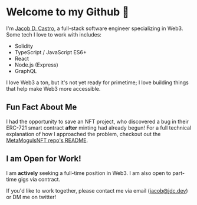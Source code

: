 # Welcome to my Github 🫡

I'm [Jacob D. Castro](https://twitter.com/jacobdcastro), a full-stack software engineer specializing in Web3. Some tech I love to work with includes:

- Solidity
- TypeScript / JavaScript ES6+
- React
- Node.js (Express)
- GraphQL

I love Web3 a ton, but it's not yet ready for primetime; I love building things that help make Web3 more accessible.

## Fun Fact About Me

I had the opportunity to save an NFT project, who discovered a bug in their ERC-721 smart contract **after** minting had already begun! For a full technical explanation of how I approached the problem, checkout out the [MetaMogulsNFT repo's README](https://github.com/jacobdcastro/MetaMogulsNFT/).

## I am Open for Work!

I am **actively** seeking a full-time position in Web3. I am also open to part-time gigs via contract.

If you'd like to work together, please contact me via email (jacob@jdc.dev) or DM me on twitter!

